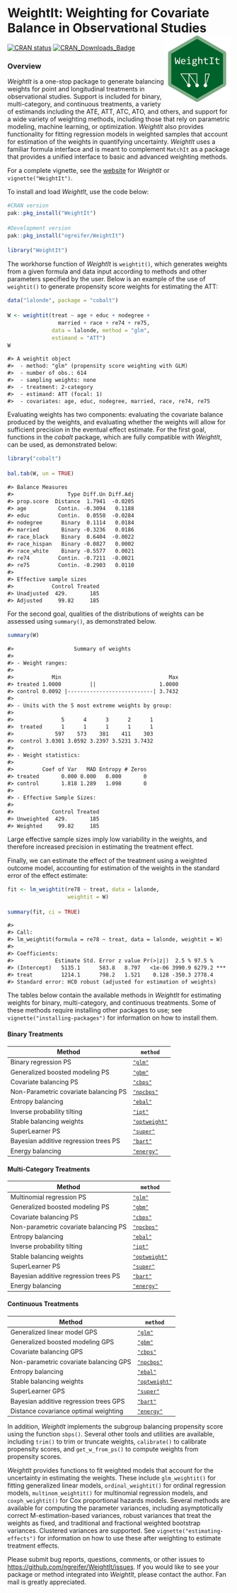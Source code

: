
<!-- README.md is generated from README.Rmd. Please edit that file -->

# WeightIt: Weighting for Covariate Balance in Observational Studies <img src="man/figures/logo.png" align="right" width="150"/>

[![CRAN
status](https://www.r-pkg.org/badges/version/WeightIt?color=00622B)](https://CRAN.R-project.org/package=WeightIt)
[![CRAN_Downloads_Badge](https://cranlogs.r-pkg.org/badges/WeightIt?color=00622B)](https://cran.r-project.org/package=WeightIt)

### Overview

*WeightIt* is a one-stop package to generate balancing weights for point
and longitudinal treatments in observational studies. Support is
included for binary, multi-category, and continuous treatments, a
variety of estimands including the ATE, ATT, ATC, ATO, and others, and
support for a wide variety of weighting methods, including those that
rely on parametric modeling, machine learning, or optimization.
*WeightIt* also provides functionality for fitting regression models in
weighted samples that account for estimation of the weights in
quantifying uncertainty. *WeightIt* uses a familiar formula interface
and is meant to complement `MatchIt` as a package that provides a
unified interface to basic and advanced weighting methods.

For a complete vignette, see the
[website](https://ngreifer.github.io/WeightIt/articles/WeightIt.html)
for *WeightIt* or `vignette("WeightIt")`.

To install and load *WeightIt*, use the code below:

``` r
#CRAN version
pak::pkg_install("WeightIt")

#Development version
pak::pkg_install("ngreifer/WeightIt")

library("WeightIt")
```

The workhorse function of *WeightIt* is `weightit()`, which generates
weights from a given formula and data input according to methods and
other parameters specified by the user. Below is an example of the use
of `weightit()` to generate propensity score weights for estimating the
ATT:

``` r
data("lalonde", package = "cobalt")

W <- weightit(treat ~ age + educ + nodegree + 
                married + race + re74 + re75, 
              data = lalonde, method = "glm", 
              estimand = "ATT")
W
```

    #> A weightit object
    #>  - method: "glm" (propensity score weighting with GLM)
    #>  - number of obs.: 614
    #>  - sampling weights: none
    #>  - treatment: 2-category
    #>  - estimand: ATT (focal: 1)
    #>  - covariates: age, educ, nodegree, married, race, re74, re75

Evaluating weights has two components: evaluating the covariate balance
produced by the weights, and evaluating whether the weights will allow
for sufficient precision in the eventual effect estimate. For the first
goal, functions in the *cobalt* package, which are fully compatible with
*WeightIt*, can be used, as demonstrated below:

``` r
library("cobalt")

bal.tab(W, un = TRUE)
```

    #> Balance Measures
    #>                 Type Diff.Un Diff.Adj
    #> prop.score  Distance  1.7941  -0.0205
    #> age          Contin. -0.3094   0.1188
    #> educ         Contin.  0.0550  -0.0284
    #> nodegree      Binary  0.1114   0.0184
    #> married       Binary -0.3236   0.0186
    #> race_black    Binary  0.6404  -0.0022
    #> race_hispan   Binary -0.0827   0.0002
    #> race_white    Binary -0.5577   0.0021
    #> re74         Contin. -0.7211  -0.0021
    #> re75         Contin. -0.2903   0.0110
    #> 
    #> Effective sample sizes
    #>            Control Treated
    #> Unadjusted  429.       185
    #> Adjusted     99.82     185

For the second goal, qualities of the distributions of weights can be
assessed using `summary()`, as demonstrated below.

``` r
summary(W)
```

    #>                   Summary of weights
    #> 
    #> - Weight ranges:
    #> 
    #>            Min                                  Max
    #> treated 1.0000         ||                    1.0000
    #> control 0.0092 |---------------------------| 3.7432
    #> 
    #> - Units with the 5 most extreme weights by group:
    #>                                            
    #>               5      4      3      2      1
    #>  treated      1      1      1      1      1
    #>             597    573    381    411    303
    #>  control 3.0301 3.0592 3.2397 3.5231 3.7432
    #> 
    #> - Weight statistics:
    #> 
    #>         Coef of Var   MAD Entropy # Zeros
    #> treated       0.000 0.000   0.000       0
    #> control       1.818 1.289   1.098       0
    #> 
    #> - Effective Sample Sizes:
    #> 
    #>            Control Treated
    #> Unweighted  429.       185
    #> Weighted     99.82     185

Large effective sample sizes imply low variability in the weights, and
therefore increased precision in estimating the treatment effect.

Finally, we can estimate the effect of the treatment using a weighted
outcome model, accounting for estimation of the weights in the standard
error of the effect estimate:

``` r
fit <- lm_weightit(re78 ~ treat, data = lalonde,
                   weightit = W)

summary(fit, ci = TRUE)
```

    #> 
    #> Call:
    #> lm_weightit(formula = re78 ~ treat, data = lalonde, weightit = W)
    #> 
    #> Coefficients:
    #>             Estimate Std. Error z value Pr(>|z|)  2.5 % 97.5 %    
    #> (Intercept)   5135.1      583.8   8.797   <1e-06 3990.9 6279.2 ***
    #> treat         1214.1      798.2   1.521    0.128 -350.3 2778.4    
    #> Standard error: HC0 robust (adjusted for estimation of weights)

The tables below contain the available methods in *WeightIt* for
estimating weights for binary, multi-category, and continuous
treatments. Some of these methods require installing other packages to
use; see `vignette("installing-packages")` for information on how to
install them.

#### Binary Treatments

| Method | `method` |
|----|----|
| Binary regression PS | [`"glm"`](https://ngreifer.github.io/WeightIt/reference/method_glm.html) |
| Generalized boosted modeling PS | [`"gbm"`](https://ngreifer.github.io/WeightIt/reference/method_gbm.html) |
| Covariate balancing PS | [`"cbps"`](https://ngreifer.github.io/WeightIt/reference/method_cbps.html) |
| Non-Parametric covariate balancing PS | [`"npcbps"`](https://ngreifer.github.io/WeightIt/reference/method_npcbps.html) |
| Entropy balancing | [`"ebal"`](https://ngreifer.github.io/WeightIt/reference/method_ebal.html) |
| Inverse probability tilting | [`"ipt"`](https://ngreifer.github.io/WeightIt/reference/method_ipt.html) |
| Stable balancing weights | [`"optweight"`](https://ngreifer.github.io/WeightIt/reference/method_optweight.html) |
| SuperLearner PS | [`"super"`](https://ngreifer.github.io/WeightIt/reference/method_super.html) |
| Bayesian additive regression trees PS | [`"bart"`](https://ngreifer.github.io/WeightIt/reference/method_bart.html) |
| Energy balancing | [`"energy"`](https://ngreifer.github.io/WeightIt/reference/method_energy.html) |

#### Multi-Category Treatments

| Method | `method` |
|----|----|
| Multinomial regression PS | [`"glm"`](https://ngreifer.github.io/WeightIt/reference/method_glm.html) |
| Generalized boosted modeling PS | [`"gbm"`](https://ngreifer.github.io/WeightIt/reference/method_gbm.html) |
| Covariate balancing PS | [`"cbps"`](https://ngreifer.github.io/WeightIt/reference/method_cbps.html) |
| Non-parametric covariate balancing PS | [`"npcbps"`](https://ngreifer.github.io/WeightIt/reference/method_npcbps.html) |
| Entropy balancing | [`"ebal"`](https://ngreifer.github.io/WeightIt/reference/method_ebal.html) |
| Inverse probability tilting | [`"ipt"`](https://ngreifer.github.io/WeightIt/reference/method_ipt.html) |
| Stable balancing weights | [`"optweight"`](https://ngreifer.github.io/WeightIt/reference/method_optweight.html) |
| SuperLearner PS | [`"super"`](https://ngreifer.github.io/WeightIt/reference/method_super.html) |
| Bayesian additive regression trees PS | [`"bart"`](https://ngreifer.github.io/WeightIt/reference/method_bart.html) |
| Energy balancing | [`"energy"`](https://ngreifer.github.io/WeightIt/reference/method_energy.html) |

#### Continuous Treatments

| Method | `method` |
|----|----|
| Generalized linear model GPS | [`"glm"`](https://ngreifer.github.io/WeightIt/reference/method_glm.html) |
| Generalized boosted modeling GPS | [`"gbm"`](https://ngreifer.github.io/WeightIt/reference/method_gbm.html) |
| Covariate balancing GPS | [`"cbps"`](https://ngreifer.github.io/WeightIt/reference/method_cbps.html) |
| Non-parametric covariate balancing GPS | [`"npcbps"`](https://ngreifer.github.io/WeightIt/reference/method_npcbps.html) |
| Entropy balancing | [`"ebal"`](https://ngreifer.github.io/WeightIt/reference/method_ebal.html) |
| Stable balancing weights | [`"optweight"`](https://ngreifer.github.io/WeightIt/reference/method_optweight.html) |
| SuperLearner GPS | [`"super"`](https://ngreifer.github.io/WeightIt/reference/method_super.html) |
| Bayesian additive regression trees GPS | [`"bart"`](https://ngreifer.github.io/WeightIt/reference/method_bart.html) |
| Distance covariance optimal weighting | [`"energy"`](https://ngreifer.github.io/WeightIt/reference/method_energy.html) |

In addition, *WeightIt* implements the subgroup balancing propensity
score using the function `sbps()`. Several other tools and utilities are
available, including `trim()` to trim or truncate weights, `calibrate()`
to calibrate propensity scores, and `get_w_from_ps()` to compute weights
from propensity scores.

*WeightIt* provides functions to fit weighted models that account for
the uncertainty in estimating the weights. These include
`glm_weightit()` for fitting generalized linear models,
`ordinal_weightit()` for ordinal regression models,
`multinom_weightit()` for multinomial regression models, and
`coxph_weightit()` for Cox proportional hazards models. Several methods
are available for computing the parameter variances, including
asymptotically correct M-estimation-based variances, robust variances
that treat the weights as fixed, and traditional and fractional weighted
bootstrap variances. Clustered variances are supported. See
`vignette("estimating-effects")` for information on how to use these
after weighting to estimate treatment effects.

Please submit bug reports, questions, comments, or other issues to
<https://github.com/ngreifer/WeightIt/issues>. If you would like to see
your package or method integrated into *WeightIt*, please contact the
author. Fan mail is greatly appreciated.

